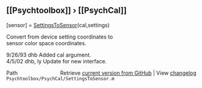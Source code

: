 ## [[Psychtoolbox]] &#8250; [[PsychCal]]

[sensor] = [SettingsToSensor](SettingsToSensor)(cal,settings)  
  
Convert from device setting coordinates to  
sensor color space coordinates.  
  
9/26/93    dhb   Added cal argument.  
4/5/02     dhb, ly  Update for new interface.  




<div class="code_header" style="text-align:right;">
  <span style="float:left;">Path&nbsp;&nbsp;</span> <span class="counter">Retrieve <a href=
  "https://raw.github.com/Psychtoolbox-3/Psychtoolbox-3/beta/Psychtoolbox/PsychCal/SettingsToSensor.m">current version from GitHub</a> | View <a href=
  "https://github.com/Psychtoolbox-3/Psychtoolbox-3/commits/beta/Psychtoolbox/PsychCal/SettingsToSensor.m">changelog</a></span>
</div>
<div class="code">
  <code>Psychtoolbox/PsychCal/SettingsToSensor.m</code>
</div>

